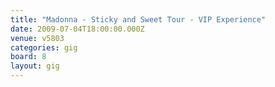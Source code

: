 ```yaml
---
title: "Madonna - Sticky and Sweet Tour - VIP Experience"
date: 2009-07-04T18:00:00.000Z
venue: v5803
categories: gig
board: 8
layout: gig
---
```

